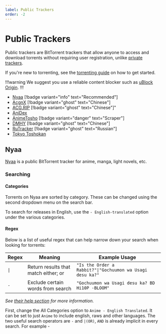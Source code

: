 ```yaml
---
label: Public Trackers
order: -2
---
```


# Public Trackers

Public trackers are BitTorrent trackers that allow anyone to access and download torrents without requiring user registration, unlike [private trackers](/sourcing/private-trackers). 

If you're new to torrenting, see the [torrenting guide](/getting-started/torrenting) on how to get started.

!!!warning
We suggest you use a reliable content blocker such as [uBlock Origin](https://ublockorigin.com).
!!!

- [Nyaa](https://nyaa.si) [!badge variant="info" text="Recommended"]
- [AcgnX](https://share.acgnx.se) [!badge variant="ghost" text="Chinese"]
- [ACG.RIP](https://acg.rip) [!badge variant="ghost" text="Chinese"]"
- [AniDex](https://anidex.info)
- [AnimeTosho](https://animetosho.org) [!badge variant="danger" text="Scraper"]
- [DMHY](https://dmhy.org) [!badge variant="ghost" text="Chinese"]
- [RuTracker](https://rutracker.org) [!badge variant="ghost" text="Russian"]
- [Tokyo Toshokan](https://www.tokyotosho.info/?cat=1)

## Nyaa

[Nyaa](https://nyaa.si) is a public BitTorrent tracker for anime, manga, light novels, etc.

### Searching

#### Categories

Torrents on Nyaa are sorted by category. These can be changed using the second dropdown menu on the search bar.

To search for releases in English, use the `- English-translated` option under the various categories.

#### Regex

Below is a list of useful regex that can help narrow down your search when looking for torrents:

Regex | Meaning                              | Example Usage
------|--------------------------------------|------------------------------------------------------------
`\|`  | Return results that match either; or | `"Is the Order a Rabbit?"\|"Gochuumon wa Usagi desu ka?"`
`-`   | Exclude certain words from search    | `"Gochuumon wa Usagi desu ka? BD Hi10P -BLOOM"`

*See [their help section](https://nyaa.si/help#using-search) for more information.*

First, change the All Categories option to `Anime - English Translated`. It can be set to just `Anime` to include english, raws and other languages. The two useful search operators are `-` and `|(OR)`, `AND` is already implicit in every search. For example -
